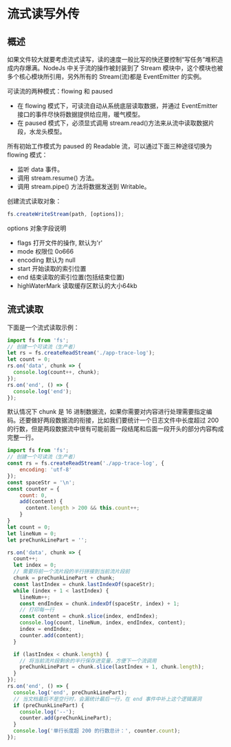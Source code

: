 # 流式读写外传

## 概述

如果文件较大就要考虑流式读写，读的速度一般比写的快还要控制“写任务”堆积造成内存爆满。NodeJs 中关于流的操作被封装到了 Stream 模块中，这个模块也被多个核心模块所引用，另外所有的 Stream(流)都是 EventEmitter 的实例。

可读流的两种模式：flowing 和 paused

- 在 flowing 模式下，可读流自动从系统底层读取数据，并通过 EventEmitter 接口的事件尽快将数据提供给应用，暖气模型。
- 在 paused 模式下，必须显式调用 stream.read()方法来从流中读取数据片段，水龙头模型。

所有初始工作模式为 paused 的 Readable 流，可以通过下面三种途径切换为 flowing 模式：

- 监听 data 事件。
- 调用 stream.resume() 方法。
- 调用 stream.pipe() 方法将数据发送到 Writable。

创建流式读取对象：

```js
fs.createWriteStream(path, [options]);
```

options 对象字段说明

- flags 打开文件的操作, 默认为'r'
- mode 权限位 0o666
- encoding 默认为 null
- start 开始读取的索引位置
- end 结束读取的索引位置(包括结束位置)
- highWaterMark 读取缓存区默认的大小64kb

## 流式读取

下面是一个流式读取示例：

```js
import fs from 'fs';
// 创建一个可读流（生产者）
let rs = fs.createReadStream('./app-trace-log');
let count = 0;
rs.on('data', chunk => {
  console.log(count++, chunk);
});
rs.on('end', () => {
  console.log('end');
});
```

默认情况下 chunk 是 16 进制数据流，如果你需要对内容进行处理需要指定编码。还要做好两段数据流的衔接，比如我们要统计一个日志文件中长度超过 200 的行数，但是两段数据流中很有可能前面一段结尾和后面一段开头的部分内容构成完整一行。

```js
import fs from 'fs';
// 创建一个可读流（生产者）
const rs = fs.createReadStream('./app-trace-log', {
    encoding: 'utf-8'
});
const spaceStr = '\n';
const counter = {
    count: 0,
    add(content) {
      content.length > 200 && this.count++;
    }
}
let count = 0;
let lineNum = 0;
let preChunkLinePart = '';

rs.on('data', chunk => {
  count++;
  let index = 0;
  // 需要将前一个流片段的半行拼接到当前流片段前
  chunk = preChunkLinePart + chunk;
  const lastIndex = chunk.lastIndexOf(spaceStr);
  while (index + 1 < lastIndex) {
    lineNum++;
    const endIndex = chunk.indexOf(spaceStr, index) + 1;
    // 打印每一行
    const content = chunk.slice(index, endIndex);
    console.log(count, lineNum, index, endIndex, content);
    index = endIndex;
    counter.add(content);
  }

  if (lastIndex < chunk.length) {
    // 将当前流片段剩余的半行保存进变量，方便下一个流调用
    preChunkLinePart = chunk.slice(lastIndex + 1, chunk.length);
  }
});
rs.on('end', () => {
  console.log('end', preChunkLinePart);
  // 当文档最后不是空行时，会漏统计最后一行，在 end 事件中补上这个逻辑漏洞
  if (preChunkLinePart) {
    console.log('--');
    counter.add(preChunkLinePart);
  }
  console.log('单行长度超 200 的行数总计：', counter.count);
});
```